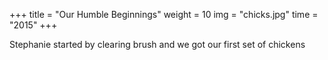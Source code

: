 +++
title = "Our Humble Beginnings"
weight = 10
img = "chicks.jpg"
time = "2015"
+++

Stephanie started by clearing brush and we got our first set of chickens
